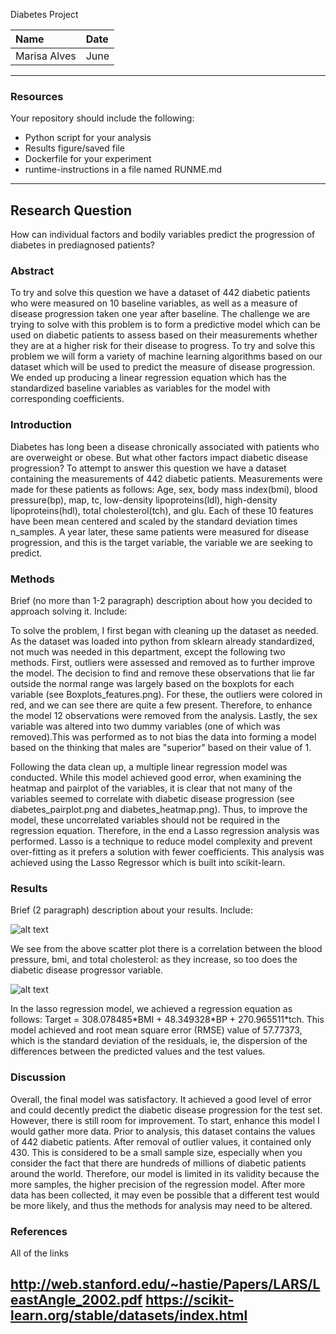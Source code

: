 Diabetes Project

| Name | Date |
|:-------|:---------------|
|Marisa Alves | June |

-----

### Resources
Your repository should include the following:

- Python script for your analysis
- Results figure/saved file
- Dockerfile for your experiment
- runtime-instructions in a file named RUNME.md

-----

## Research Question

How can individual factors and bodily variables predict the progression of diabetes in prediagnosed patients?

### Abstract

<p> To try and solve this question we have a dataset of 442 diabetic patients who were measured on 10 baseline variables, as well as a measure of disease progression taken one year after baseline.
The challenge we are trying to solve with this problem is to form a predictive model which can be used on diabetic patients to assess based on their measurements whether they are at a higher risk for their disease to progress.
To try and solve this problem we will form a variety of machine learning algorithms based on our dataset which will be used to predict the measure of disease progression. We ended up producing a linear regression equation which has the standardized baseline variables as variables for the model with corresponding coefficients. <p>

### Introduction

<p> Diabetes has long been a disease chronically associated with patients who are overweight or obese. But what other factors impact diabetic disease progression? To attempt to answer this question we have a dataset containing the measurements of 442 diabetic patients. Measurements were made for these patients as follows: Age, sex, body mass index(bmi), blood pressure(bp), map, tc, low-density lipoproteins(ldl), high-density lipoproteins(hdl), total cholesterol(tch), and glu. Each of these 10 features have been mean centered and scaled by the standard deviation times n_samples. A year later, these same patients were measured for disease progression, and this is the target variable, the variable we are seeking to predict. <p>


### Methods

Brief (no more than 1-2 paragraph) description about how you decided to approach solving it. Include:

<p> To solve the problem, I first began with cleaning up the dataset as needed. As the dataset was loaded into python from sklearn already standardized, not much was needed in this department, except the following two methods. First, outliers were assessed and removed as to further improve the model. The decision to find and remove these observations that lie far outside the normal range was largely based on the boxplots for each variable (see Boxplots_features.png). For these, the outliers were colored in red, and we can see there are quite a few present. Therefore, to enhance the model 12 observations were removed from the analysis. Lastly, the sex variable was altered into two dummy variables (one of which was removed).This was performed as to not bias the data into forming a model based on the thinking that males are "superior" based on their value of 1. <p>
<p> Following the data clean up, a multiple linear regression model was conducted. While this model achieved good error, when examining the heatmap and pairplot of the variables, it is clear that not many of the variables seemed to correlate with diabetic disease progression (see diabetes_pairplot.png and diabetes_heatmap.png). Thus, to improve the model, these uncorrelated variables should not be required in the regression equation. Therefore, in the end a Lasso regression analysis was performed. Lasso is a technique to reduce model complexity and prevent over-fitting as it prefers a solution with fewer coefficients. This analysis was achieved using the Lasso Regressor which is built into scikit-learn. <p>

### Results

Brief (2 paragraph) description about your results. Include:

![alt text](https://raw.githubusercontent.com/MarisaAlves/Project_Diabetes/Python_Scripts/plots/diabetesProgression_to_tch_BP_BMI.png)

We see from the above scatter plot there is a correlation between the blood pressure, bmi, and total cholesterol: as they increase, so too does the diabetic disease progressor variable.

![alt text](https://raw.githubusercontent.com/MarisaAlves/Project_Diabetes/Python_Scripts/plots/Lasso_Predicted.png)

<p> In the lasso regression model, we achieved a regression equation as follows: Target = 308.078485*BMI + 48.349328*BP + 270.965511*tch. This model achieved and root mean square error (RMSE) value of 57.77373, which is the standard deviation of the residuals, ie, the dispersion of the differences between the predicted values and the test values. <p>


### Discussion

<p> Overall, the final model was satisfactory. It achieved a good level of error and could decently predict the diabetic disease progression for the test set. However, there is still room for improvement. To start, enhance this model I would gather more data. Prior to analysis, this dataset contains the values of 442 diabetic patients. After removal of outlier values, it contained only 430. This is considered to be a small sample size, especially when you consider the fact that there are hundreds of millions of diabetic patients around the world. Therefore, our model is limited in its validity because the more samples, the higher precision of the regression model. After more data has been collected, it may even be possible that a different test would be more likely, and thus the methods for analysis may need to be altered. <p>

### References

All of the links

http://web.stanford.edu/~hastie/Papers/LARS/LeastAngle_2002.pdf
https://scikit-learn.org/stable/datasets/index.html
-------

